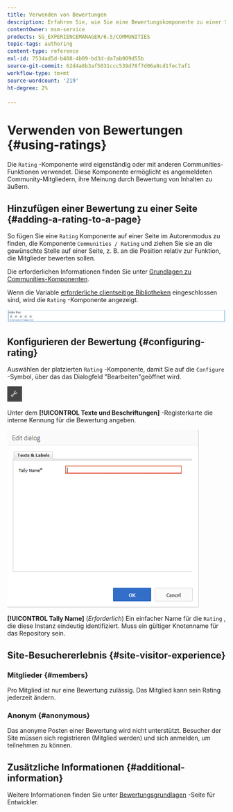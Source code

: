 ```yaml
---
title: Verwenden von Bewertungen
description: Erfahren Sie, wie Sie eine Bewertungskomponente zu einer Seite hinzufügen, über die angemeldete Community-Mitglieder ihre Meinung durch Inhaltsbewertung äußern können.
contentOwner: msm-service
products: SG_EXPERIENCEMANAGER/6.5/COMMUNITIES
topic-tags: authoring
content-type: reference
exl-id: 7534ad5d-b408-4b09-bd3d-da7ab009d55b
source-git-commit: 62d4a8b3af5031ccc539d78f7d06a8cd1fec7af1
workflow-type: tm+mt
source-wordcount: '219'
ht-degree: 2%

---
```


# Verwenden von Bewertungen {#using-ratings}

Die `Rating` -Komponente wird eigenständig oder mit anderen Communities-Funktionen verwendet. Diese Komponente ermöglicht es angemeldeten Community-Mitgliedern, ihre Meinung durch Bewertung von Inhalten zu äußern.

## Hinzufügen einer Bewertung zu einer Seite {#adding-a-rating-to-a-page}

So fügen Sie eine `Rating` Komponente auf einer Seite im Autorenmodus zu finden, die Komponente `Communities / Rating` und ziehen Sie sie an die gewünschte Stelle auf einer Seite, z. B. an die Position relativ zur Funktion, die Mitglieder bewerten sollen.

Die erforderlichen Informationen finden Sie unter [Grundlagen zu Communities-Komponenten](basics.md).

Wenn die Variable [erforderliche clientseitige Bibliotheken](rating-basics.md#essentials-for-client-side) eingeschlossen sind, wird die `Rating` -Komponente angezeigt.

![Bewertung](assets/rating.png)

## Konfigurieren der Bewertung {#configuring-rating}

Auswählen der platzierten `Rating` -Komponente, damit Sie auf die `Configure` -Symbol, über das das Dialogfeld &quot;Bearbeiten&quot;geöffnet wird.

![configure-new](assets/configure-new.png)

Unter dem **[!UICONTROL Texte und Beschriftungen]** -Registerkarte die interne Kennung für die Bewertung angeben.

![tallyname](assets/tallyname.png)

**[!UICONTROL Tally Name]**
(*Erforderlich*) Ein einfacher Name für die `Rating` , die diese Instanz eindeutig identifiziert. Muss ein gültiger Knotenname für das Repository sein.

## Site-Besuchererlebnis {#site-visitor-experience}

### Mitglieder {#members}

Pro Mitglied ist nur eine Bewertung zulässig. Das Mitglied kann sein Rating jederzeit ändern.

### Anonym {#anonymous}

Das anonyme Posten einer Bewertung wird nicht unterstützt. Besucher der Site müssen sich registrieren (Mitglied werden) und sich anmelden, um teilnehmen zu können.

## Zusätzliche Informationen {#additional-information}

Weitere Informationen finden Sie unter [Bewertungsgrundlagen](rating-basics.md) -Seite für Entwickler.
